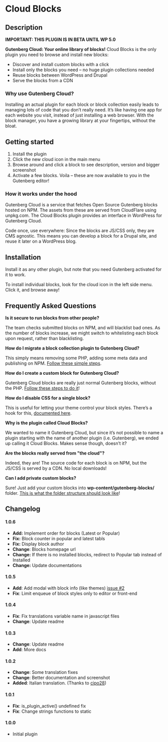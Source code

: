 # Cloud Blocks

## Description

**IMPORTANT: THIS PLUGIN IS IN BETA UNTIL WP 5.0**

**Gutenberg Cloud: Your online library of blocks!** Cloud Blocks is the only plugin you need to browse and install new blocks:

- Discover and install custom blocks with a click
- Install only the blocks you need – no huge plugin collections needed
- Reuse blocks between WordPress and Drupal
- Serve the blocks from a CDN

### Why use Gutenberg Cloud?
Installing an actual plugin for each block or block collection easily leads to managing lots of code that you don’t really need. It’s like having one app for each website you visit, instead of just installing a web browser. With the block manager, you have a growing library at your fingertips, without the bloat. 

## Getting started
1. Install the plugin
2. Click the new cloud icon in the main menu
3. Browse around and click a block to see description, version and bigger screenshot
4. Activate a few blocks. Voila – these are now available to you in the Gutenberg editor!

### How it works under the hood
Gutenberg Cloud is a service that fetches Open Source Gutenberg blocks hosted on NPM. The assets from these are served from CloudFlare using unpkg.com. The Cloud Blocks plugin provides an interface in WordPress for Gutenberg Cloud.

Code once, use everywhere: Since the blocks are JS/CSS only, they are CMS agnostic. This means you can develop a block for a Drupal site, and reuse it later on a WordPress blog.

## Installation
Install it as any other plugin, but note that you need Gutenberg activated for it to work.

To install individual blocks, look for the cloud icon in the left side menu. Click it, and browse away!

## Frequently Asked Questions

**Is it secure to run blocks from other people?**

The team checks submitted blocks on NPM, and will blacklist bad ones. As the number of blocks increase, we might switch to whitelisting each block upon request, rather than blacklisting.

**How do I migrate a block collection plugin to Gutenberg Cloud?**

This simply means removing some PHP, adding some meta data and publishing on NPM. [Follow these simple steps](https://github.com/front/cloud-blocks/blob/master/docs/migrate-block.md).

**How do I create a custom block for Gutenberg Cloud?**

Gutenberg Cloud blocks are really just normal Gutenberg blocks, without the PHP. [Follow these steps to do it](https://github.com/front/cloud-blocks/blob/master/docs/create-block.md)!

**How do I disable CSS for a single block?**

This is useful for letting your theme control your block styles. There’s a hook for this, [documented here](https://github.com/front/cloud-blocks/blob/master/docs/hooks.md).

**Why is the plugin called Cloud Blocks?**

We wanted to name it Gutenberg Cloud, but since it’s not possible to name a plugin starting with the name of another plugin (i.e. Gutenberg), we ended up calling it Cloud Blocks. Makes sense though, doesn’t it?

**Are the blocks really served from "the cloud"?**

Indeed, they are! The source code for each block is on NPM, but the JS/CSS is served by a CDN. No local downloads!

**Can I add private custom blocks?**

Sure! Just add your custom blocks into **wp-content/gutenberg-blocks/** folder. [This is what the folder structure should look like](https://github.com/front/cloud-blocks/blob/master/docs/private-blocks.md)!


## Changelog

#### 1.0.6
* **Add:** Implement order for blocks (Latest or Popular)
* **Fix:** Block counter in popular and latest tabls
* **Fix:** Display block author
* **Change**: Blocks homepage url 
* **Change:** If there is no installed blocks, redirect to Popular tab instead of Installed
* **Change:** Update documentations

#### 1.0.5
* **Add**: Add modal with block info (like themes) [issue #2](https://github.com/front/cloud-blocks/issues/2)
* **Fix**: Limit enqueue of block styles only to editor or front-end

#### 1.0.4
* **Fix**: Fix translations variable name in javascript files
* **Change**: Update readme

#### 1.0.3
* **Change**: Update readme
* **Add**: More docs

#### 1.0.2
* **Change**: Some translation fixes
* **Change**: Better documentation and screenshot
* **Added**: Italian translation. (Thanks to [cipo28](https://github.com/front/cloud-blocks/pull/1))

#### 1.0.1
* **Fix**: is_plugin_active() undefined fix
* **Fix**: Change strings functions to static

#### 1.0.0
* Initial plugin
